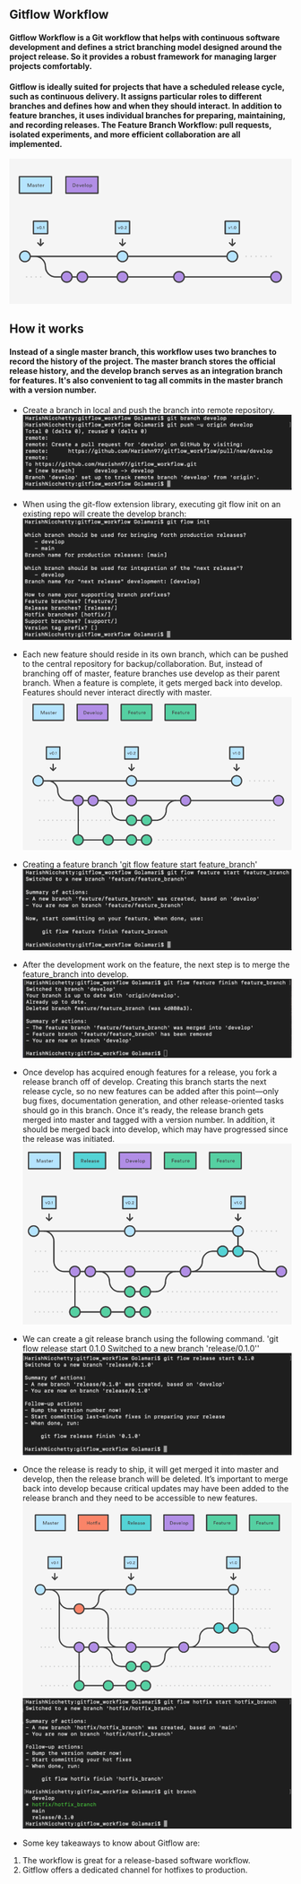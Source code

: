 ## Gitflow Workflow

#### Gitflow Workflow is a Git workflow that helps with continuous software development and defines a strict branching model designed around the project release. So it provides a robust framework for managing larger projects comfortably. 
#### Gitflow is ideally suited for projects that have a scheduled release cycle, such as continuous delivery. It assigns particular roles to different branches and defines how and when they should interact. In addition to feature branches, it uses individual branches for preparing, maintaining, and recording releases. The Feature Branch Workflow: pull requests, isolated experiments, and more efficient collaboration are all implemented.
![gitflow](./Images/gitflow.png)

## How it works

#### Instead of a single master branch, this workflow uses two branches to record the history of the project. The master branch stores the official release history, and the develop branch serves as an integration branch for features. It's also convenient to tag all commits in the master branch with a version number.

- Create a branch in local and push the branch into remote repository.
![g1](./Images/g1.png)


- When using the git-flow extension library, executing git flow init on an existing repo will create the develop branch:
![g1](./Images/g2.png)

- Each new feature should reside in its own branch, which can be pushed to the central repository for backup/collaboration. But, instead of branching off of master, feature branches use develop as their parent branch. When a feature is complete, it gets merged back into develop. Features should never interact directly with master.
![g1](./Images/g3.png)

- Creating a feature branch
'git flow feature start feature_branch'
![g1](./Images/g4.png)

- After the development work on the feature, the next step is to merge the feature_branch into develop.
![g1](./Images/g5.png)

- Once develop has acquired enough features for a release, you fork a release branch off of develop. Creating this branch starts the next release cycle, so no new features can be added after this point—only bug fixes, documentation generation, and other release-oriented tasks should go in this branch. 
Once it's ready, the release branch gets merged into master and tagged with a version number. In addition, it should be merged back into develop, which may have progressed since the release was initiated.
![g1](./Images/g6.png)

- We can create a git release branch using the following command.
'git flow release start 0.1.0
Switched to a new branch 'release/0.1.0''
![g1](./Images/g7.png)

- Once the release is ready to ship, it will get merged it into master and develop, then the release branch will be deleted. It’s important to merge back into develop because critical updates may have been added to the release branch and they need to be accessible to new features.
![g1](./Images/g8.png)
![g1](./Images/g9.png)

- Some key takeaways to know about Gitflow are:

1. The workflow is great for a release-based software workflow.
2. Gitflow offers a dedicated channel for hotfixes to production.

